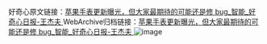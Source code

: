 好奇心原文链接：[苹果手表更新曝光，但大家最期待的可能还是修 bug_智能_好奇心日报-王杰夫 ](https://www.qdaily.com/articles/9760.html)
WebArchive归档链接：[苹果手表更新曝光，但大家最期待的可能还是修 bug_智能_好奇心日报-王杰夫 ](http://web.archive.org/web/20190623154902/https://www.qdaily.com/articles/9760.html)
![image](http://ww3.sinaimg.cn/large/007d5XDply1g3vgilgv1pj30u02lxx25)